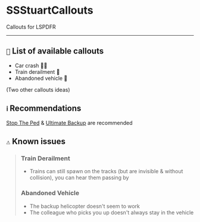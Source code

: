 # SSStuartCallouts

Callouts for LSPDFR

---
## `🚓` List of available callouts
- Car crash 🚗💥
- Train derailment 🚅
- Abandoned vehicle 🚙

(Two other callouts ideas)

## `ℹ` Recommendations
[Stop The Ped](https://www.bejoijo.com/post/stop-the-ped) & [Ultimate Backup](https://www.bejoijo.com/post/ultimate-backup) are recommended

## `⚠` Known issues
> ### Train Derailment
> - Trains can still spawn on the tracks (but are invisible & without collision), you can hear them passing by
>
> ### Abandoned Vehicle
> - The backup helicopter doesn't seem to work
> - The colleague who picks you up doesn't always stay in the vehicle